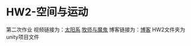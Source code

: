 # HW2-空间与运动
第二次作业
视频链接为：[太阳系](https://pan.baidu.com/s/1HB9vQOt5wZuTXuBrkDAa-A)
[牧师与魔鬼](https://pan.baidu.com/s/1Ybz0BvPlzrrjzjJN8WKKmg)
博客链接为：[博客](https://blog.csdn.net/wzycxy/article/details/101127460)
HW2文件夹为unity项目文件
